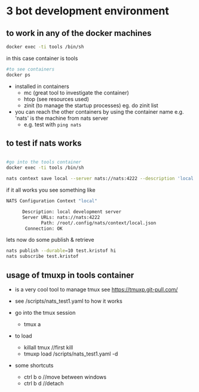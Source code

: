# 3 bot development environment

## to work in any of the docker machines

```bash
docker exec -ti tools /bin/sh
```

in this case container is tools

```bash
#to see containers
docker ps
```

- installed in containers
  - mc (great tool to investigate the container)
  - htop (see resources used)
  - zinit (to manage the startup processes) eg. do zinit list
- you can reach the other containers by using the container name e.g. 'nats' is the machine from nats server
  - e.g. test with ```ping nats```

## to test if nats works

```bash

#go into the tools container 
docker exec -ti tools /bin/sh

nats context save local --server nats://nats:4222 --description 'local development server' --select 


```

if it all works you see something like

```bash
NATS Configuration Context "local"

      Description: local development server
      Server URLs: nats://nats:4222
             Path: /root/.config/nats/context/local.json
       Connection: OK

```

lets now do some publish & retrieve

```bash
nats publish --durable=10 test.kristof hi
nats subscribe test.kristof

```

## usage of tmuxp in tools container

- is a very cool tool to manage tmux see <https://tmuxp.git-pull.com/>
- see /scripts/nats_test1.yaml to how it works

- go into the tmux session
  - tmux a
- to load
  - killall tmux //first kill
  - tmuxp load /scripts/nats_test1.yaml -d
- some shortcuts
  - ctrl b o  //move between windows
  - ctrl b d  //detach

